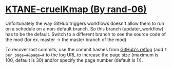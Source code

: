 # [KTANE-cruelKmap (By rand-06)](https://github.com/rand-06/KTANE-cruelKmap)

Unfortunately the way GitHub triggers workflows doesn't allow them to run on a schedule on a non-default branch. So this branch (updater_workflow) has to be the default. Switch to a different branch to see the source code of the mod (for ex. master -> the master branch of the mod)

To recover lost commits, use the commit hashes from [GitHub's reflog](https://api.github.com/repos/KtaneModules/KTANE-cruelKmap-rand-06/events) (add `?per_page=#&page=#` to the log URL to increase the page size (maximum is 100, default is 30) and/or specify the page number (default is 1)).
